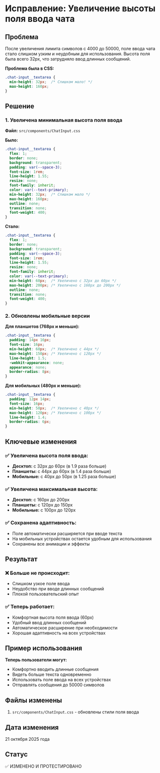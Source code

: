 # Исправление: Увеличение высоты поля ввода чата

## Проблема
После увеличения лимита символов с 4000 до 50000, поле ввода чата стало слишком узким и неудобным для использования. Высота поля была всего 32px, что затрудняло ввод длинных сообщений.

**Проблема была в CSS:**
```css
.chat-input__textarea {
  min-height: 32px;  /* Слишком мало! */
  max-height: 160px;
}
```

## Решение

### 1. Увеличена минимальная высота поля ввода

**Файл:** `src/components/ChatInput.css`

**Было:**
```css
.chat-input__textarea { 
  flex: 1; 
  border: none; 
  background: transparent; 
  padding: var(--space-3); 
  font-size: 1rem; 
  line-height: 1.55; 
  resize: none; 
  font-family: inherit; 
  color: var(--text-primary); 
  min-height: 32px;  /* Слишком мало */
  max-height: 160px; 
  outline: none; 
  transition: none; 
  font-weight: 400; 
}
```

**Стало:**
```css
.chat-input__textarea { 
  flex: 1; 
  border: none; 
  background: transparent; 
  padding: var(--space-3); 
  font-size: 1rem; 
  line-height: 1.55; 
  resize: none; 
  font-family: inherit; 
  color: var(--text-primary); 
  min-height: 60px;  /* Увеличено с 32px до 60px */
  max-height: 200px; /* Увеличено с 160px до 200px */
  outline: none; 
  transition: none; 
  font-weight: 400; 
}
```

### 2. Обновлены мобильные версии

**Для планшетов (768px и меньше):**
```css
.chat-input__textarea {
  padding: 14px 16px;
  font-size: 16px;
  min-height: 60px;  /* Увеличено с 44px */
  max-height: 150px; /* Увеличено с 120px */
  line-height: 1.5;
  -webkit-appearance: none;
  appearance: none;
  border-radius: 8px;
}
```

**Для мобильных (480px и меньше):**
```css
.chat-input__textarea {
  padding: 12px 14px;
  font-size: 16px;
  min-height: 50px;  /* Увеличено с 40px */
  max-height: 120px; /* Увеличено с 100px */
  line-height: 1.4;
  border-radius: 6px;
}
```

## Ключевые изменения

### ✅ **Увеличена высота поля ввода:**
- **Десктоп:** с 32px до 60px (в 1.9 раза больше)
- **Планшеты:** с 44px до 60px (в 1.4 раза больше)
- **Мобильные:** с 40px до 50px (в 1.25 раза больше)

### ✅ **Увеличена максимальная высота:**
- **Десктоп:** с 160px до 200px
- **Планшеты:** с 120px до 150px
- **Мобильные:** с 100px до 120px

### ✅ **Сохранена адаптивность:**
- Поле автоматически расширяется при вводе текста
- На мобильных устройствах остается удобным для использования
- Сохранены все анимации и эффекты

## Результат

### ❌ **Больше не происходит:**
- Слишком узкое поле ввода
- Неудобство при вводе длинных сообщений
- Плохой пользовательский опыт

### ✅ **Теперь работает:**
- Комфортная высота поля ввода (60px)
- Удобный ввод длинных сообщений
- Автоматическое расширение при необходимости
- Хорошая адаптивность на всех устройствах

## Пример использования

**Теперь пользователи могут:**
- Комфортно вводить длинные сообщения
- Видеть больше текста одновременно
- Использовать поле ввода на всех устройствах
- Отправлять сообщения до 50000 символов

## Файлы изменены
1. `src/components/ChatInput.css` - обновлены стили поля ввода

## Дата изменения
21 октября 2025 года

## Статус
✅ ИЗМЕНЕНО И ПРОТЕСТИРОВАНО




